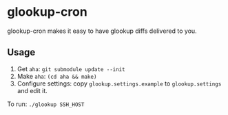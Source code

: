 # glookup-cron

glookup-cron makes it easy to have glookup diffs delivered to you.

## Usage
1. Get `aha`: `git submodule update --init`
2. Make `aha`: `(cd aha && make)`
3. Configure settings: copy `glookup.settings.example` to `glookup.settings` and edit it.

To run: `./glookup SSH_HOST`

